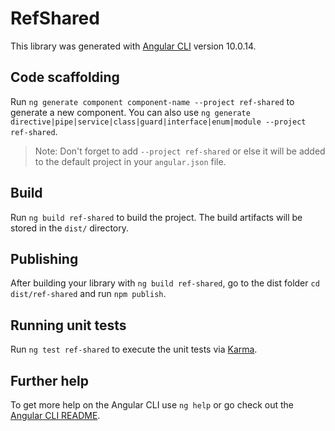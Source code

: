 # RefShared

This library was generated with [Angular CLI](https://github.com/angular/angular-cli) version 10.0.14.

## Code scaffolding

Run `ng generate component component-name --project ref-shared` to generate a new component. You can also use `ng generate directive|pipe|service|class|guard|interface|enum|module --project ref-shared`.
> Note: Don't forget to add `--project ref-shared` or else it will be added to the default project in your `angular.json` file. 

## Build

Run `ng build ref-shared` to build the project. The build artifacts will be stored in the `dist/` directory.

## Publishing

After building your library with `ng build ref-shared`, go to the dist folder `cd dist/ref-shared` and run `npm publish`.

## Running unit tests

Run `ng test ref-shared` to execute the unit tests via [Karma](https://karma-runner.github.io).

## Further help

To get more help on the Angular CLI use `ng help` or go check out the [Angular CLI README](https://github.com/angular/angular-cli/blob/master/README.md).
